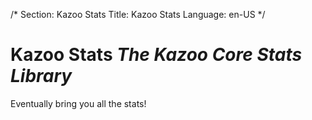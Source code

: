 /*
Section: Kazoo Stats
Title: Kazoo Stats
Language: en-US
*/

# Kazoo Stats *The Kazoo Core Stats Library*
Eventually bring you all the stats!
